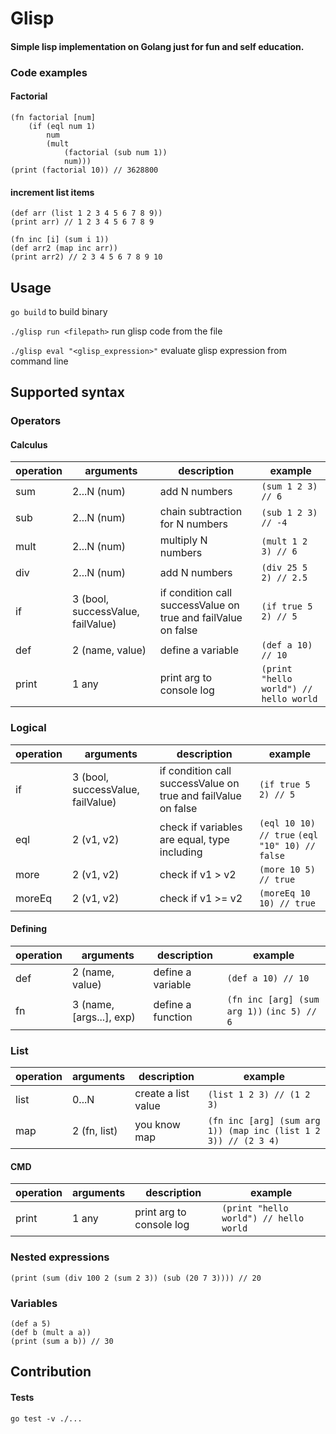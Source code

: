 # Glisp
#### Simple lisp implementation on Golang just for fun and self education.
### Code examples
#### Factorial

```
(fn factorial [num]
    (if (eql num 1)
        num
        (mult
            (factorial (sub num 1))
            num)))
(print (factorial 10)) // 3628800
```
#### increment list items
```
(def arr (list 1 2 3 4 5 6 7 8 9))
(print arr) // 1 2 3 4 5 6 7 8 9

(fn inc [i] (sum i 1))
(def arr2 (map inc arr))
(print arr2) // 2 3 4 5 6 7 8 9 10

```

## Usage
`go build` to build binary

`./glisp run <filepath>` run glisp code from the file

`./glisp eval "<glisp_expression>"` evaluate glisp expression from command line

## Supported syntax
### Operators

#### Calculus
| operation | arguments | description | example |
|---|---|---|---|
| sum | 2...N (num) | add N numbers | `(sum 1 2 3) // 6`|
| sub | 2...N (num) | chain subtraction  for N numbers | `(sub 1 2 3) // -4`|
| mult | 2...N (num) | multiply N numbers | `(mult 1 2 3) // 6` |
| div | 2...N (num) | add N numbers | `(div 25 5 2) // 2.5` |
| if | 3 (bool, successValue, failValue) | if condition call successValue on true and failValue on false | `(if true 5 2) // 5` |
| def | 2 (name, value) | define a variable | `(def a 10) // 10` |
| print | 1 any | print arg to console log | `(print "hello world") // hello world` |

### Logical
| operation | arguments | description | example |
|---|---|---|---|
| if | 3 (bool, successValue, failValue) | if condition call successValue on true and failValue on false | `(if true 5 2) // 5` |
| eql | 2 (v1, v2) | check if variables are equal, type including | `(eql 10 10) // true` `(eql "10" 10) // false` |
| more | 2 (v1, v2) | check if v1 > v2 | `(more 10 5) // true` |
| moreEq | 2 (v1, v2) | check if v1 >= v2 | `(moreEq 10 10) // true` |

#### Defining
| operation | arguments | description | example |
|---|---|---|---|
| def | 2 (name, value) | define a variable | `(def a 10) // 10` |
| fn | 3 (name, [args...], exp) | define a function | `(fn inc [arg] (sum arg 1))` `(inc 5) // 6` |

### List
| operation | arguments | description | example |
|---|---|---|---|
| list | 0...N | create a list value | `(list 1 2 3) // (1 2 3)` |
| map | 2 (fn, list) | you know map | `(fn inc [arg] (sum arg 1)) (map inc (list 1 2 3)) // (2 3 4)` |

#### CMD
| operation | arguments | description | example |
|---|---|---|---|
| print | 1 any | print arg to console log | `(print "hello world") // hello world` |

### Nested expressions
```
(print (sum (div 100 2 (sum 2 3)) (sub (20 7 3)))) // 20
```
### Variables 
```
(def a 5)
(def b (mult a a))
(print (sum a b)) // 30
```
## Contribution
#### Tests
`go test -v ./...`